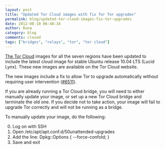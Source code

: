 ```yaml
---
layout: post
title: "Updated Tor Cloud images with fix for Tor upgrades"
permalink: blog/updated-tor-cloud-images-fix-tor-upgrades
date: 2012-08-10 06:48:34
author: Runa
category: blog
comments: closed
tags: ["bridges", "relays", "tor", "tor cloud"]
---
```


[The Tor Cloud](https://cloud.torproject.org/) images for all the seven regions have been updated to include the latest cloud image for stable Ubuntu release 10.04 LTS (Lucid Lynx). These new images are available on the Tor Cloud website.

The new images include a fix to allow Tor to upgrade automatically without requiring user intervention ([\#6511](https://trac.torproject.org/projects/tor/ticket/6511)).

If you are already running a Tor Cloud bridge, you will need to either manually update your image, or set up a new Tor Cloud bridge and terminate the old one. If you decide not to take action, your image will fail to upgrade Tor correctly and will not be running as a bridge.

To manually update your image, do the following:

0. Log on with SSH  
 1. Open /etc/apt/apt.conf.d/50unattended-upgrades  
 2. Add the line: Dpkg::Options { --force-confold; }  
 3. Save and exit
